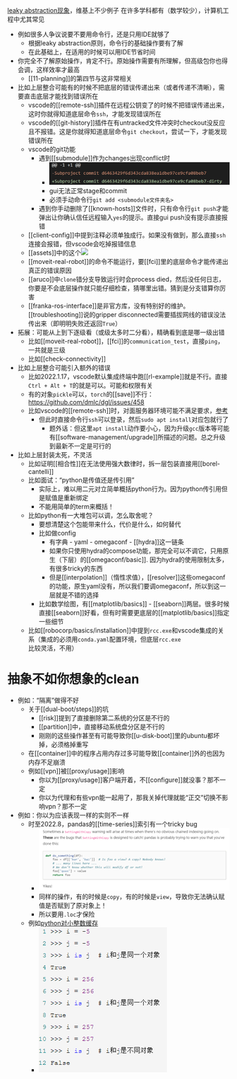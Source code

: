 [leaky abstraction现象](https://en.wikipedia.org/wiki/Leaky_abstraction)，维基上不少例子
在许多学科都有（数学较少），计算机工程中尤其常见
- 例如很多人争议说要不要用命令行，还是只用IDE就够了
  - 根据leaky abstraction原则，命令行的基础操作要有了解
  - 在此基础上，在适用的时候可以用IDE节省时间
- 你完全不了解原始操作，肯定不行。原始操作需要有所理解，但高级包你也得会调，这样效率才最高
  - [[11-planning]]的第四节与这非常相关
- 比如上层整合可能有的时候不把底层的错误传递出来（或者传递不清晰），需要直击底层才能找到错误所在
  - vscode的[[remote-ssh]]插件在远程公钥变了的时候不把错误传递出来，这时你就得知道底层命令`ssh`，才能发现错误所在
  - vscode的[[git-history]]插件在有untracked文件冲突时checkout没反应且不报错。这是你就得知道底层命令`git checkout`，尝试一下，才能发现错误所在
  - vscode的git功能
    - 遇到[[submodule]]作为changes出现conflict时
      - ![](submodule-changes-conflict.png)
      - gui无法正常stage和commit
      - 必须手动命令行`git add <submodule文件夹名>`
    - 遇到你手动删除了[[known-hosts]]文件时，只有命令行`git push`才能弹出让你确认信任远程输入`yes`的提示。直接gui push没有提示直接报错
  - [[client-config]]中提到注释必须单独成行。如果没有做到，那么直接`ssh`连接会报错，但vscode会吃掉报错信息
  - [[assets]]中的这个![](assets.png)
  - [[moveit-real-robot]]的命令不能运行，要[[fci]]里的底层命令才能传递出真正的错误原因
  - [[aruco]]中`clone`错分支导致运行时会process died，然后没任何日志，你要是不会底层操作就只能仔细检查，猜哪里出错。猜到是分支错算你厉害
  - [[franka-ros-interface]]是非官方库，没有特别好的维护。[[troubleshooting]]说的gripper disconnected需要插拔网线的错误没法传出来（即明明失败还返回`True`）
- 拓展：可能从上到下逐级看（或级太多时二分看），精确看到底是哪一级出错
  - 比如[[moveit-real-robot]]，[[fci]]的`communication_test`，直接`ping`，一共就是三级
  - 比如[[check-connectivity]]
- 比如上层整合可能引入额外的错误
  - 比如2022.1.17，vscode默认集成终端中跑[[rl-example]]就是不行。直接`Ctrl + Alt + T`的就是可以。可能和权限有关
  - 有的对象`pickle`可以，`torch`的[[save]]不行：https://github.com/dmlc/dgl/issues/458
  - 比如vscode的[[remote-ssh]]时，对面服务器环境可能不满足要求，[参考](https://code.visualstudio.com/docs/remote/linux#_remote-host-container-wsl-linux-prerequisites)
    - 但此时直接命令行`ssh`可以登录，然后`sudo apt install`对应包就行了
      - 题外话：但这里`apt install`动作要小心，因为升级`gcc`版本等可能有[[software-management/upgrade]]所描述的问题。总之升级到最新不一定是可行的
- 比如上层封装太死，不灵活
  - 比如证明[[相合性]]在无法使用强大数律时，拆一层包装直接用[[borel-cantelli]]
  - 比如面试：“python是传值还是传引用”
    - 实际上，难以用二元对立简单概括python行为。因为python传引用但是赋值是重新绑定
    - 不能用简单的term来概括！
  - 比如python有一大堆包可以调，怎么取舍呢？
    - 要想清楚这个包能带来什么，代价是什么，如何替代
    - 比如做config
      - 有字典 - yaml - omegaconf - [[hydra]]这一链条
      - 如果你只使用hydra的compose功能，那完全可以不调它，只用原生（下层）的[[omegaconf/basic]]. 因为hydra的使用限制太多，有很多tricky的东西
      - 但是[[interpolation]]（惰性求值），[[resolver]]这些omegaconf的功能，原生yaml没有，所以我们要调omegaconf，所以到这一层就是不错的选择
    - 比如数学绘图，有[[matplotlib/basics]] - [[seaborn]]两层。很多时候直接[[seaborn]]好看，但有时需要更底层的[[matplotlib/basics]]指定一些细节
  - 比如[[robocorp/basics/installation]]中提到`rcc.exe`和vscode集成的关系（集成的必须用`conda.yaml`配置环境，但底层`rcc.exe`比较灵活，不用）
# 抽象不如你想象的clean
- 例如：“隔离”做得不好
  - 关于[[dual-boot/steps]]的坑
    - [[risk]]提到了直接删除第二系统的分区是不行的
    - [[partition]]中，直接移动系统盘分区是不行的
    - 刚刚的这些操作甚至有可能导致你[[u-disk-boot]]里的ubuntu都坏掉，必须格掉重写
  - 在[[container]]中的程序占用内存过多可能导致[[container]]外的也因为内存不足崩溃
  - 例如[[vpn]]被[[proxy/usage]]影响
    - 你以为[[proxy/usage]]客户端开着，不[[configure]]就没事？那不一定
    - 你以为代理和有些vpn能一起用了，那我关掉代理就能“正交”切换不影响vpn？那不一定
- 例如：你以为应该表现一样的实则不一样
  - 时至2022.8，pandas的[[time-series]]索引有一个tricky bug
    - ![](pandas-tricky.png)
    - 同样的操作，有的时候是`copy`，有的时候是`view`，导致你无法确认赋值是否赋到了原对象上！
    - 所以要用`.loc`才保险
  - 例如[python对小整数缓存](https://www.cnblogs.com/luoheng23/p/11023848.html#:~:text=%E5%B0%8F%E6%95%B4%E6%95%B0%E5%AF%B9%E8%B1%A1%E6%B1%A0,%E4%B8%BA%E4%BA%86%E5%BA%94%E5%AF%B9%E5%B0%8F%E6%95%B4%E6%95%B0%E7%9A%84%E9%A2%91%E7%B9%81%E4%BD%BF%E7%94%A8%EF%BC%8Cpython%E4%BD%BF%E7%94%A8%E5%AF%B9%E5%B0%8F%E6%95%B4%E6%95%B0%E8%BF%9B%E8%A1%8C%E4%BA%86%E7%BC%93%E5%AD%98%EF%BC%8C%E9%BB%98%E8%AE%A4%E8%8C%83%E5%9B%B4%E4%B8%BA%20%5B-5%2C256%5D%EF%BC%8C%E5%9C%A8%E8%BF%99%E4%B8%AA%E8%8C%83%E5%9B%B4%E5%86%85%E7%9A%84%E6%89%80%E6%9C%89%E6%95%B4%E6%95%B0%E8%A2%ABpython%E5%AE%8C%E5%85%A8%E5%9C%B0%E7%BC%93%E5%AD%98%EF%BC%8C%E5%BD%93%E6%9C%89%E5%8F%98%E9%87%8F%E4%BD%BF%E7%94%A8%E8%BF%99%E4%BA%9B%E5%B0%8F%E6%95%B4%E6%95%B0%E6%97%B6%EF%BC%8C%E5%A2%9E%E5%8A%A0%E5%AF%B9%E5%BA%94%E5%B0%8F%E6%95%B4%E6%95%B0%E5%AF%B9%E8%B1%A1%E7%9A%84%E5%BC%95%E7%94%A8%E5%8D%B3%E5%8F%AF%E3%80%82)
    - ![](python-tricky.png)